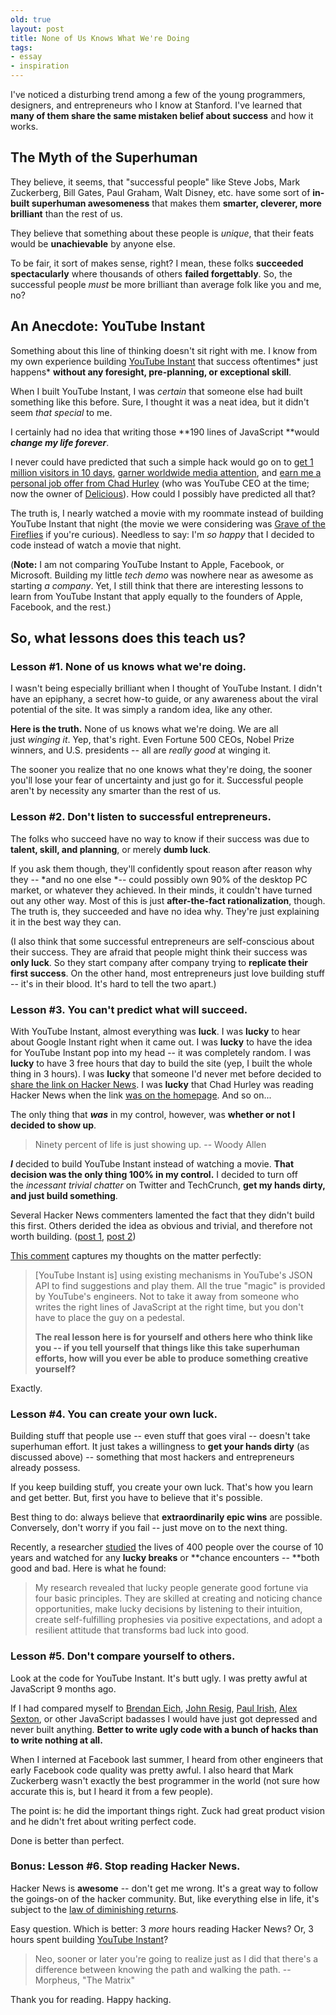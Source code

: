 ```yaml
---
old: true
layout: post
title: None of Us Knows What We're Doing
tags:
- essay
- inspiration
---
```


I've noticed a disturbing trend among a few of the young programmers, designers, and entrepreneurs who I know at Stanford. I've learned that **many of them share the same mistaken belief about success** and how it works.

## The Myth of the Superhuman

They believe, it seems, that "successful people" like Steve Jobs, Mark Zuckerberg, Bill Gates, Paul Graham, Walt Disney, etc. have some sort of **in-built superhuman awesomeness** that makes them **smarter, cleverer, more brilliant** than the rest of us.

They believe that something about these people is *unique*, that their feats would be **unachievable** by anyone else.

To be fair, it sort of makes sense, right? I mean, these folks **succeeded spectacularly** where thousands of others **failed forgettably**. So, the successful people *must* be more brilliant than average folk like you and me, no?

## An Anecdote: YouTube Instant

Something about this line of thinking doesn't sit right with me. I know from my own experience building [YouTube Instant](http://ytinstant.com) that success oftentimes* just happens* **without any foresight, pre-planning, or exceptional skill**.

When I built YouTube Instant, I was *certain* that someone else had built something like this before. Sure, I thought it was a neat idea, but it didn't seem *that special* to me.

I certainly had no idea that writing those **190 lines of JavaScript **would ***change my life forever***.

I never could have predicted that such a simple hack would go on to [get 1 million visitors in 10 days](/one-million-visitors-in-10-days/), [garner worldwide media attention](/youtube-instant-media-frenzy/), and [earn me a personal job offer from Chad Hurley](/visit-to-youtube-hq-to-meet-chad-hurley/) (who was YouTube CEO at the time; now the owner of [Delicious](http://www.delicious.com/)). How could I possibly have predicted all that?

The truth is, I nearly watched a movie with my roommate instead of building YouTube Instant that night (the movie we were considering was [Grave of the Fireflies](http://en.wikipedia.org/wiki/Grave_of_the_Fireflies) if you're curious). Needless to say: I'm *so happy* that I decided to code instead of watch a movie that night.

(**Note:** I am not comparing YouTube Instant to Apple, Facebook, or Microsoft. Building my little *tech demo* was nowhere near as awesome as starting *a company*. Yet, I still think that there are interesting lessons to learn from YouTube Instant that apply equally to the founders of Apple, Facebook, and the rest.)


## So, what lessons does this teach us?

### Lesson #1. None of us knows what we're doing.

I wasn't being especially brilliant when I thought of YouTube Instant. I didn't have an epiphany, a secret how-to guide, or any awareness about the viral potential of the site. It was simply a random idea, like any other.

**Here is the truth.** None of us knows what we're doing. We are all just *winging it*. Yep, that's right. Even Fortune 500 CEOs, Nobel Prize winners, and U.S. presidents -- all are *really good* at winging it.

The sooner you realize that no one knows what they're doing, the sooner you'll lose your fear of uncertainty and just go for it. Successful people aren't by necessity any smarter than the rest of us.


### Lesson #2. Don't listen to successful entrepreneurs.

The folks who succeed have no way to know if their success was due to **talent, skill, and planning**, or merely **dumb luck**.

If you ask them though, they'll confidently spout reason after reason why they -- *and no one else *-- could possibly own 90% of the desktop PC market, or whatever they achieved. In their minds, it couldn't have turned out any other way. Most of this is just **after-the-fact rationalization**, though. The truth is, they succeeded and have no idea why. They're just explaining it in the best way they can.

(I also think that some successful entrepreneurs are self-conscious about their success. They are afraid that people might think their success was **only luck**. So they start company after company trying to **replicate their first success**. On the other hand, most entrepreneurs just love building stuff -- it's in their blood. It's hard to tell the two apart.)


### Lesson #3. You can't predict what will succeed.

With YouTube Instant, almost everything was **luck**. I was **lucky** to hear about Google Instant right when it came out. I was **lucky** to have the idea for YouTube Instant pop into my head -- it was completely random. I was **lucky** to have 3 free hours that day to build the site (yep, I built the whole thing in 3 hours). I was **lucky** that someone I'd never met before decided to [share the link on Hacker News](http://news.ycombinator.com/item?id=1678111). I was **lucky** that Chad Hurley was reading Hacker News when the link [was on the homepage](/images/Hacker_News_homepage.png). And so on...

The only thing that ***was*** in my control, however, was **whether or not I decided to show up**.

> Ninety percent of life is just showing up. -- Woody Allen

***I*** decided to build YouTube Instant instead of watching a movie. **That decision was the only thing 100% in my control.** I decided to turn off the *incessant trivial chatter* on Twitter and TechCrunch, **get my hands dirty, and just build something**.

Several Hacker News commenters lamented the fact that they didn't build this first. Others derided the idea as obvious and trivial, and therefore not worth building. ([post 1](http://news.ycombinator.com/item?id=1678111), [post 2](http://news.ycombinator.com/item?id=1680265))

[This comment](http://news.ycombinator.com/item?id=1681271) captures my thoughts on the matter perfectly:

> [YouTube Instant is] using existing mechanisms in YouTube's JSON API to find suggestions and play them. All the true "magic" is provided by YouTube's engineers. Not to take it away from someone who writes the right lines of JavaScript at the right time, but you don't have to place the guy on a pedestal.
>
> **The real lesson here is for yourself and others here who think like you -- if you tell yourself that things like this take superhuman efforts, how will you ever be able to produce something creative yourself?**

Exactly.


### Lesson #4. You can create your own luck.

Building stuff that people use -- even stuff that goes viral -- doesn't take superhuman effort. It just takes a willingness to **get your hands dirty** (as discussed above) -- something that most hackers and entrepreneurs already possess.

If you keep building stuff, you create your own luck. That's how you learn and get better. But, first you have to believe that it's possible.

Best thing to do: always believe that **extraordinarily epic wins** are possible. Conversely, don't worry if you fail -- just move on to the next thing.

Recently, a researcher [studied](http://lifehacker.com/5472904/create-your-own-luck-by-changing-your-perspective) the lives of 400 people over the course of 10 years and watched for any **lucky breaks** or **chance encounters -- **both good and bad. Here is what he found:

> My research revealed that lucky people generate good fortune via four basic principles. They are skilled at creating and noticing chance opportunities, make lucky decisions by listening to their intuition, create self-fulfilling prophesies via positive expectations, and adopt a resilient attitude that transforms bad luck into good.


### Lesson #5. Don't compare yourself to others.

Look at the code for YouTube Instant. It's butt ugly. I was pretty awful at JavaScript 9 months ago.

If I had compared myself to [Brendan Eich](http://en.wikipedia.org/wiki/Brendan_Eich), [John Resig](http://ejohn.org/), [Paul Irish](http://paulirish.com/), [Alex Sexton](http://alexsexton.com/), or other JavaScript badasses I would have just got depressed and never built anything. **Better to write ugly code with a bunch of hacks than to write nothing at all.**

When I interned at Facebook last summer, I heard from other engineers that early Facebook code quality was pretty awful. I also heard that Mark Zuckerberg wasn't exactly the best programmer in the world (not sure how accurate this is, but I heard it from a few people).

The point is: he did the important things right. Zuck had great product vision and he didn't fret about writing perfect code.

Done is better than perfect.


### <span class="red">Bonus:</span> Lesson #6. Stop reading Hacker News.

Hacker News is **awesome** -- don't get me wrong. It's a great way to follow the goings-on of the hacker community. But, like everything else in life, it's subject to the [law of diminishing returns](http://en.wikipedia.org/wiki/Diminishing_returns).

Easy question. Which is better: 3 *more* hours reading Hacker News? Or, 3 hours spent building [YouTube Instant](http://ytinstant.com)?

> Neo, sooner or later you're going to realize just as I did that there's a difference between knowing the path and walking the path. -- Morpheus, "The Matrix"

Thank you for reading. Happy hacking.